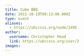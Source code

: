 ```yaml
---
title: Cube BBQ 
date: 2012-10-19T08:13:00.000Z
type: event
aliases:
  - https://ubccsss.org/node/1495
author:
  username: Christopher Head
  link: https://ubccsss.org/user/2
images:
---
```


